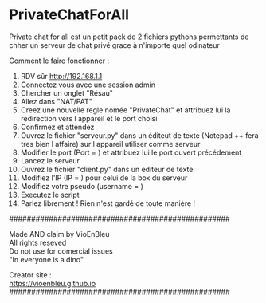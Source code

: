 # PrivateChatForAll

Private chat for all est un petit pack de 2 fichiers pythons permettants de chher un serveur de chat privé grace à n'importe quel odinateur

Comment le faire fonctionner :
1. RDV sûr http://192.168.1.1
2. Connectez vous avec une session admin
3. Chercher un onglet "Résau"
4. Allez dans "NAT/PAT"
5. Creez une nouvelle regle nomée "PrivateChat" et attribuez lui la redirection vers l appareil et le port choisi
6. Confirmez et attendez
7. Ouvrez le fichier "serveur.py" dans un éditeut de texte (Notepad ++ fera tres bien l affaire) sur l appareil utiliser comme serveur
8. Modifier le port (Port = ) et attribuez lui le port ouvert précédement
9. Lancez le serveur 
10. Ouvrez le fichier "client.py" dans un editeur de texte
11. Modifiez l'IP (IP = ) pour celui de la box du serveur
12. Modifiez votre pseudo (username = )
13. Executez le script
14. Parlez librement ! Rien n'est gardé de toute manière ! 


##################################################
 
 Made AND claim by VioEnBleu                     
 All rights reseved                              
 Do not use for comercial issues                 
 "In everyone is a dino"                         
                                                 
 Creator site :                                  
 https://vioenbleu.github.io                     
##################################################
